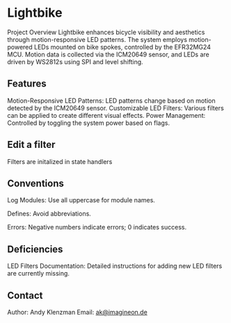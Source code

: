 # Lightbike
Project Overview
Lightbike enhances bicycle visibility and aesthetics through motion-responsive LED patterns. The system employs motion-powered LEDs mounted on bike spokes, controlled by the EFR32MG24 MCU. Motion data is collected via the ICM20649 sensor, and LEDs are driven by WS2812s using SPI and level shifting.

## Features
Motion-Responsive LED Patterns: LED patterns change based on motion detected by the ICM20649 sensor.
Customizable LED Filters: Various filters can be applied to create different visual effects.
Power Management: Controlled by toggling the system power based on flags.

## Edit a filter
Filters are initalized in state handlers 

## Conventions
Log Modules: Use all uppercase for module names.

Defines: Avoid abbreviations.

Errors: Negative numbers indicate errors; 0 indicates success.

## Deficiencies
LED Filters Documentation: Detailed instructions for adding new LED filters are currently missing.



## Contact
Author: Andy Klenzman
Email: ak@imagineon.de